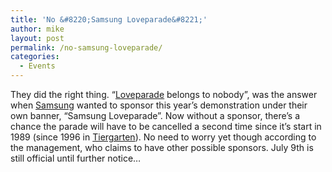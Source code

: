 ```yaml
---
title: 'No &#8220;Samsung Loveparade&#8221;'
author: mike
layout: post
permalink: /no-samsung-loveparade/
categories:
  - Events
---
```

They did the right thing. &#8220;[Loveparade][1] belongs to nobody&#8221;, was the answer when [Samsung][2] wanted to sponsor this year&#8217;s demonstration under their own banner, &#8220;Samsung Loveparade&#8221;. Now without a sponsor, there&#8217;s a chance the parade will have to be cancelled a second time since it&#8217;s start in 1989 (since 1996 in [Tiergarten][3]). No need to worry yet though according to the management, who claims to have other possible sponsors. July 9th is still official until further notice&#8230;

 [1]: http://www.loveparade.de
 [2]: http://www.samsung.com
 [3]: http://en.wikipedia.org/wiki/Tiergarten